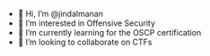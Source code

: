 - 👋 Hi, I’m @jindalmanan
- 👀 I’m interested in Offensive Security
- 🌱 I’m currently learning for the OSCP certification
- 💞️ I’m looking to collaborate on CTFs

<!---
jindalmanan/jindalmanan is a ✨ special ✨ repository because its `README.md` (this file) appears on your GitHub profile.
You can click the Preview link to take a look at your changes.
--->

